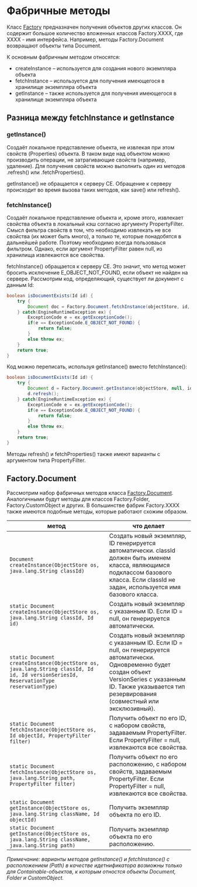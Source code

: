 # Фабричные методы

Класс [Factory](https://www.ibm.com/support/knowledgecenter/SSNW2F_4.5.1/com.ibm.p8.doc/developer_help/content_engine_api/javadocs/com/filenet/api/core/Factory.html) предназначен получения объектов других классов. Он содержит большое количество вложенных классов Factory.XXXX, где XXXX - имя интерфейса. Например, методы Factory.Document возвращают объекты типа Document.

К основным фабричным методом относятся:

* createInstance – используется для создания нового экземпляра объекта
* fetchInstance – используется для получения имеющегося в хранилище экземпляра объекта
* getInstance – также используется для получения имеющегося в хранилище экземпляра объекта

## Разница между fetchInstance и getInstance

### getInstance()
Создаёт локальное представление объекта, не извлекая при этом свойств (Properties) объекта. В таком виде над объектом можно производить операции, не затрагивающие свойств (например, удаление). Для получения свойств можно выполнить один из методов .refresh() или .fetchProperties().

getInstance() не обращается к серверу CE. Обращение к серверу происходит во время вызова таких методов, как save() или refresh().

### fetchInstance()
Создаёт локальное представление объекта и, кроме этого, извлекает свойства объекта в локальный кэш согласно аргументу PropertyFilter. Смысл фильтра свойств в том, что необходимо извлекать не все свойства (их может быть много), а только те, которые понадобятся в дальнейшей работе. Поэтому необходимо всегда пользоваься фильтром. Однако, если аргумент PropertyFilter равен null, из хранилища извлекаются все свойства.

fetchInstance() обращается к серверу CE. Это значит, что метод может бросить исключение E_OBJECT_NOT_FOUND, если объект не найден на сервере. Рассмотрим код, определяющий, существует ли документ с данным Id:

```java
boolean isDocumentExists(Id id) {
    try {
        Document doc = Factory.Document.fetchInstance(objectStore, id, null);
    } catch(EngineRuntimeException ex) {
        ExceptionCode e = ex.getExceptionCode();
        if(e == ExceptionCode.E_OBJECT_NOT_FOUND) {
            return false;
        }
        else throw ex;
    }
    return true;
}
```

Код можно переписать, используя getInstance() вместо fetchInstance():

```java
boolean isDocumentExists(Id id) {
    try {
        Document d = Factory.Document.getInstance(objectStore, null, id);
        d.refresh();
    } catch(EngineRuntimeException ex) {
        ExceptionCode e = ex.getExceptionCode();
        if(e == ExceptionCode.E_OBJECT_NOT_FOUND) {
            return false;
        }
        else throw ex;
    }
    return true;
}
```

Методы refresh() и fetchProperties() также имеют варианты с аргументом типа PropertyFilter.

## Factory.Document

Рассмотрим набор фабричных методов класса [Factory.Document](https://www.ibm.com/support/knowledgecenter/SSNW2F_4.5.1/com.ibm.p8.doc/developer_help/content_engine_api/javadocs/com/filenet/api/core/Factory.Document.html). Аналогичными будут методы для классов Factory.Folder, Factory.CustomObject и других. В большинстве фабрик Factory.XXXX также имеются подобные методы, которые работают схожим образом.

метод | что делает
------------ | -------------
`Document createInstance(ObjectStore os, java.lang.String classId)`| Создать новый экземпляр, ID генерируется автоматически. classId должен быть именем класса, являющимся подклассом базового класса. Если classId не задан, используется имя базового класса.
`static Document createInstance(ObjectStore os, java.lang.String classId, Id id)`|Создать новый экземпляр с указанным ID. Если ID = null, он генерируется автоматически. 
`static Document createInstance(ObjectStore os, java.lang.String classId, Id id, Id versionSeriesId, ReservationType reservationType)`|Создать новый экземпляр с указанным ID. Если ID = null, он генерируется автоматически. Одновременно будет создан объект VersionSeries с указанным ID. Также указывается тип резервирования (совместный или эксклюзивный).
`static Document fetchInstance(ObjectStore os, Id objectId, PropertyFilter filter)`|Получить объект по его ID, с набором свойств, задаваемым PropertyFilter. Если PropertyFilter = null, извлекаются все свойства. 
`static Document fetchInstance(ObjectStore os, java.lang.String path, PropertyFilter filter)`|Получить объект по его расположению, с набором свойств, задаваемым PropertyFilter. Если PropertyFilter = null, извлекаются все свойства.
`static Document getInstance(ObjectStore os, java.lang.String className, Id objectId)`|Получить экземпляр объекта по его ID.
`static Document getInstance(ObjectStore os, java.lang.String className, java.lang.String path)`|Получить экземпляр объекта по его расположению.

*Примечание: варианты методов getInstance() и fetchInstance() с расположением (Path) в качестве идетнификатора возможны только для Containable-объектов, к которым отностся объекты Document, Folder и CustomObject.*
